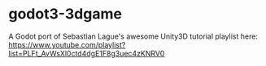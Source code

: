 # godot3-3dgame
A Godot port of Sebastian Lague's awesome Unity3D tutorial playlist here: https://www.youtube.com/playlist?list=PLFt_AvWsXl0ctd4dgE1F8g3uec4zKNRV0
